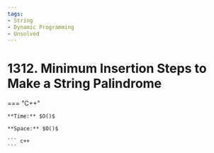 ```yaml
---
tags:
- String
- Dynamic Programming
- Unsolved
---
```



# 1312. Minimum Insertion Steps to Make a String Palindrome

=== "C++"

    **Time:** $O()$

    **Space:** $O()$

    ``` c++
    ```